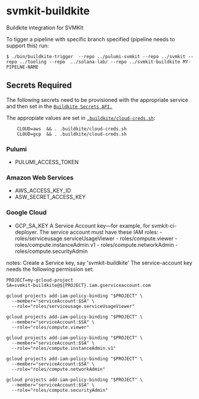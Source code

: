 # svmkit-buildkite
Buildkite integration for SVMKIt

To tigger a pipeline with specific branch  specified (pipeline needs to support this) run:
```
$ ./bin/buildkite-trigger  --repo ../pulumi-svmkit --repo ../svmkit --repo ../tooling --repo  ../solana-lab/ --repo ../svmkit-buildkite MY-PIPELNE-NAME
```

## Secrets Required
The following secrets need to be provisioned with the appropriate service
and then set in the [`Buildkite Secrets API.`](https://buildkite.com/docs/pipelines/security/secrets/buildkite-secrets)

The appropiate values are set in [`.buildkite/cloud-creds.sh`](.buildkite/cloud-creds.sh):
```
    CLOUD=aws  && . .buildkite/cloud-creds.sh
    CLOUD=gcp  && . .buildkite/cloud-creds.sh
```

### Pulumi
  - PULUMI_ACCESS_TOKEN
  
### Amazon Web Services
  - AWS_ACCESS_KEY_ID
  - ASW_SECRET_ACCESS_KEY

### Google Cloud
  -  GCP_SA_KEY
     A Service Account key—for example, for svmkit-ci-deployer. The service account must have these IAM roles:
	- roles/serviceusage.serviceUsageViewer
	- roles/compute.viewer
	- roles/compute.instanceAdmin.v1
	- roles/compute.networkAdmin
	- roles/compute.securityAdmin

  notes:  Create a Service key, say 'svmkit-buildkite'
  The service-account key needs the following permission set:

```
PROJECT=my-gcloud-project
SA=svmkit-buildkite@${PROJECT}.iam.gserviceaccount.com

gcloud projects add-iam-policy-binding "$PROJECT" \
  --member="serviceAccount:$SA" \
  --role="roles/serviceusage.serviceUsageViewer"

gcloud projects add-iam-policy-binding "$PROJECT" \
  --member="serviceAccount:$SA" \
  --role="roles/compute.viewer"

gcloud projects add-iam-policy-binding "$PROJECT" \
  --member="serviceAccount:$SA" \
  --role="roles/compute.instanceAdmin.v1"

gcloud projects add-iam-policy-binding "$PROJECT" \
  --member="serviceAccount:$SA" \
  --role="roles/compute.networkAdmin"

gcloud projects add-iam-policy-binding "$PROJECT" \
  --member="serviceAccount:$SA" \
  --role="roles/compute.securityAdmin"
```
